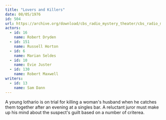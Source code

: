 ```yaml
---
title: "Lovers and Killers"
date: 08/05/1976
id: 504
url: https://archive.org/download/cbs_radio_mystery_theater/cbs_radio_mystery_theater-0501-0550.zip/cbs_radio_mystery_theater-0501-0550%2Fcbsrmt_0504_lovers_and_killers.mp3
actors:  
  - id: 16
    name: Robert Dryden  
  - id: 151
    name: Russell Horton  
  - id: 6
    name: Marian Seldes  
  - id: 10
    name: Evie Juster  
  - id: 130
    name: Robert Maxwell
writers:  
  - id: 13
    name: Sam Dann
---
```

A young lothario is on trial for killing a woman's husband when he catches them together after an evening at a singles bar. A reluctant juror must make up his mind about the suspect's guilt based on a number of criterea.